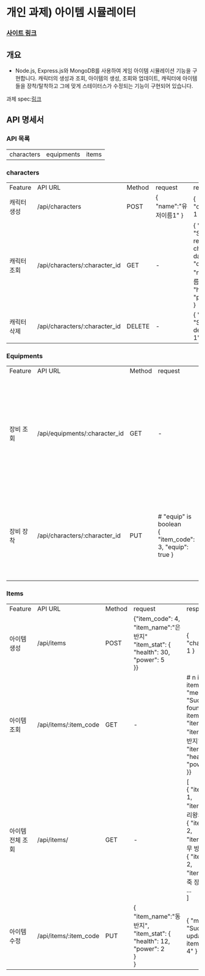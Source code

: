 # 개인 과제) 아이템 시뮬레이터

### [사이트 링크](http://ec2-3-34-134-110.ap-northeast-2.compute.amazonaws.com:3000/)
## 개요

- Node.js, Express.js와 MongoDB를 사용하여 게임 아이템 시뮬레이션 기능을 구현합니다. 캐릭터의 생성과 조회, 아이템의 생성, 조회와 업데이트, 캐릭터에 아이템들을 장착/탈착하고 그에 맞게 스테이터스가 수정되는 기능이 구현되어 있습니다.

과제 spec:[링크](https://teamsparta.notion.site/Node-js-c97fbe7a14194cd592b71a0019c4b4ad)

## API 명세서

### API 목록
<table>
  <tr>
    <td>characters</td><td>equipments</td><td>items</td>
  </tr>
</table>

### characters
<table>
  <tr>
    <td>Feature</td><td>API URL</td><td>Method</td><td>request</td><td>response</td>
  </tr>
  <tr>
    <td>캐릭터 생성</td><td>/api/characters</td><td>POST</td>
    <td>
      { "name":"유저이름1" }
    </td>
    <td>
      { "character_id": 1 }
    </td>
  </tr>
  <tr>
    <td>캐릭터 조회</td><td>/api/characters/:character_id</td><td>GET</td>
    <td>
      -
    </td>
    <td>
      { "message": "Successfully retrieved character data.",<br>"data": { "name":"유저이름1", "health":500, "power":100 } }
    </td>
  </tr>
  <tr>
    <td>캐릭터 삭제</td><td>/api/characters/:character_id</td><td>DELETE</td>
    <td>
      -
    </td>
    <td>
      { "message": "Successfully deleted user 1" }
    </td>
  </tr>
</table>

### Equipments
<table>
  <tr>
    <td>Feature</td><td>API URL</td><td>Method</td><td>request</td><td>response</td>
  </tr>
  <tr>
    <td>장비 조회</td><td>/api/equipments/:character_id</td><td>GET</td>
    <td>
      -
    </td>
    <td>
      { "message": "Retrieving equipment data for character_id: 1",<br>
      "data": [<br>
      {"item_code":1, "item_name":"서리왕의 검"},<br>
      {"item_code":2, "item_name":"나무 방패"}<br>
      ]}
    </td>
  </tr>
  <tr>
    <td>장비 장착</td><td>/api/characters/:character_id</td><td>PUT</td>
    <td>
      # "equip" is boolean<br>
      { "item_code": 3, "equip": true }
    </td>
    <td>
      # "equip" = true<br>
      { "message": "Equipped the item '가죽 장화'." }<br>
      # "equip" = false<br>
      { "message": "Unquipped the item '가죽 장화'." }
    </td>
  </tr>
</table>

### Items
<table>
  <tr>
    <td>Feature</td><td>API URL</td><td>Method</td><td>request</td><td>response</td>
  </tr>
  <tr>
    <td>아이템 생성</td><td>/api/items</td><td>POST</td>
    <td>
      {"item_code": 4,<br>
      "item_name":"은 반지"<br>
      "item_stat": {<br>
        "health": 30,<br>
        "power": 5<br>
      }}
    </td>
    <td>
      { "character_id": 1 }
    </td>
  </tr>
  <tr>
    <td>아이템 조회</td><td>/api/items/:item_code</td><td>GET</td>
    <td>
      -
    </td>
    <td>
      # n is the item_code
      { "message": "Successfully found item with item_code: n",<br>
      "item_code": 4,<br>
      "item_name":"은 반지"<br>
      "item_stat": {<br>
        "health": 30,<br>
        "power": 5<br>
      }}
    </td>
  </tr>
  <tr>
    <td>아이템 전체 조회</td><td>/api/items/</td><td>GET</td>
    <td>
      -
    </td>
    <td>
      [<br>
      { "item_code": 1, "item_name":"서리왕의 검" },<br>
      { "item_code": 2, "item_name":"나무 방패" },<br>
      { "item_code": 2, "item_name":"가죽 장화" },<br> ...
      <br>]
    </td>
  </tr>
  <tr>
    <td>아이템 수정</td><td>/api/items/:item_code</td><td>PUT</td>
    <td>
      {<br>
      	"item_name":"동 반지",<br>
      	"item_stat": {<br>
      		"health": 12,<br>
      		"power": 2<br>
      	}<br>
      }
    </td>
    <td>
      { "message": "Successfully updated the item with code: 4" }
    </td>
  </tr>
</table>
